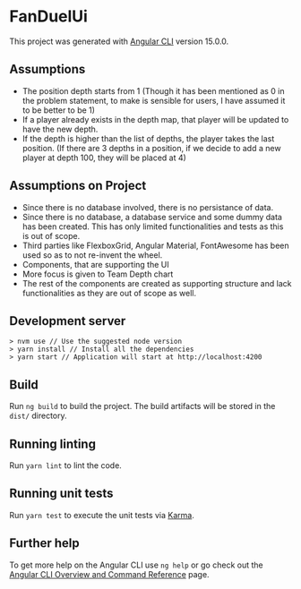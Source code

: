 # FanDuelUi

This project was generated with [Angular CLI](https://github.com/angular/angular-cli) version 15.0.0.

## Assumptions
- The position depth starts from 1 (Though it has been mentioned as 0 in the problem statement, to make is sensible for users, I have assumed it to be better to be 1)
- If a player already exists in the depth map, that player will be updated to have the new depth.
- If the depth is higher than the list of depths, the player takes the last position. (If there are 3 depths in a position, if we decide to add a new player at depth 100, they will be placed at 4)

## Assumptions on Project
- Since there is no database involved, there is no persistance of data.
- Since there is no database, a database service and some dummy data has been created. This has only limited functionalities and tests as this is out of scope.
- Third parties like FlexboxGrid, Angular Material, FontAwesome has been used so as to not re-invent the wheel.
- Components, that are supporting the UI
- More focus is given to Team Depth chart
- The rest of the components are created as supporting structure and lack functionalities as they are out of scope as well.

## Development server

```
> nvm use // Use the suggested node version
> yarn install // Install all the dependencies
> yarn start // Application will start at http://localhost:4200
```

## Build

Run `ng build` to build the project. The build artifacts will be stored in the `dist/` directory.

## Running linting

Run `yarn lint` to lint the code.

## Running unit tests

Run `yarn test` to execute the unit tests via [Karma](https://karma-runner.github.io).


## Further help

To get more help on the Angular CLI use `ng help` or go check out the [Angular CLI Overview and Command Reference](https://angular.io/cli) page.
